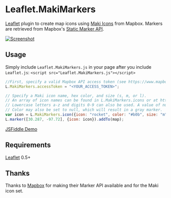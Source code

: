 # Leaflet.MakiMarkers

[Leaflet](http://www.leafletjs.com) plugin to create map icons using [Maki Icons](https://www.mapbox.com/maki/) from Mapbox. Markers are retrieved from Mapbox's [Static Marker API](https://www.mapbox.com/developers/api/static/#markers).

[![Screenshot](https://raw.github.com/jseppi/Leaflet.MakiMarkers/master/images/screenshot.png "Screenshot of MakiMarkers")](http://jsfiddle.net/Zhzvp/)

## Usage

Simply include `Leaflet.MakiMarkers.js` in your page after you include `Leaflet.js`: `<script src="Leaflet.MakiMarkers.js"></script>`

```js
//First, specify a valid Mapbox API access token (see https://www.mapbox.com/api-documentation/?language=CLI#access-tokens)
L.MakiMarkers.accessToken = "<YOUR_ACCESS_TOKEN>";

// Specify a Maki icon name, hex color, and size (s, m, or l).
// An array of icon names can be found in L.MakiMarkers.icons or at https://www.mapbox.com/maki/
// Lowercase letters a-z and digits 0-9 can also be used. A value of null will result in no icon.
// Color may also be set to null, which will result in a gray marker.
var icon = L.MakiMarkers.icon({icon: "rocket", color: "#b0b", size: "m"});
L.marker([30.287, -97.72], {icon: icon}).addTo(map);
```

[JSFiddle Demo](http://jsfiddle.net/Zhzvp/26/)

## Requirements

[Leaflet](http://www.leafletjs.com) 0.5+

## Thanks

Thanks to [Mapbox](http://www.mapbox.com) for making their Marker API available and for the Maki icon set.
